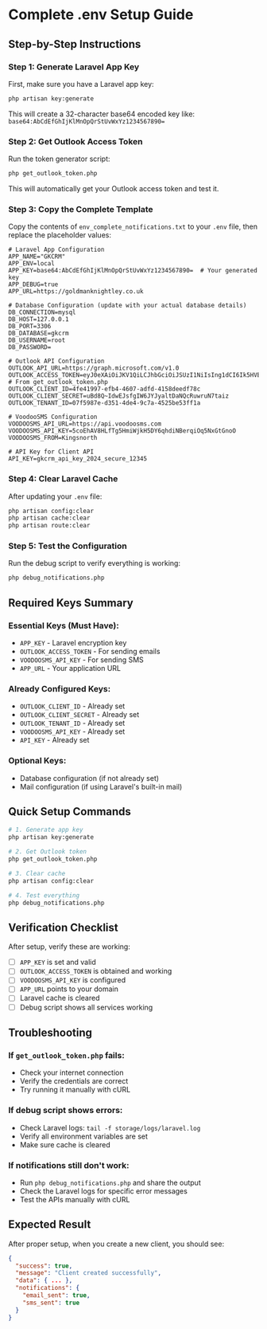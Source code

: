 # Complete .env Setup Guide

## Step-by-Step Instructions

### Step 1: Generate Laravel App Key

First, make sure you have a Laravel app key:

```bash
php artisan key:generate
```

This will create a 32-character base64 encoded key like: `base64:AbCdEfGhIjKlMnOpQrStUvWxYz1234567890=`

### Step 2: Get Outlook Access Token

Run the token generator script:

```bash
php get_outlook_token.php
```

This will automatically get your Outlook access token and test it.

### Step 3: Copy the Complete Template

Copy the contents of `env_complete_notifications.txt` to your `.env` file, then replace the placeholder values:

```env
# Laravel App Configuration
APP_NAME="GKCRM"
APP_ENV=local
APP_KEY=base64:AbCdEfGhIjKlMnOpQrStUvWxYz1234567890=  # Your generated key
APP_DEBUG=true
APP_URL=https://goldmanknightley.co.uk

# Database Configuration (update with your actual database details)
DB_CONNECTION=mysql
DB_HOST=127.0.0.1
DB_PORT=3306
DB_DATABASE=gkcrm
DB_USERNAME=root
DB_PASSWORD=

# Outlook API Configuration
OUTLOOK_API_URL=https://graph.microsoft.com/v1.0
OUTLOOK_ACCESS_TOKEN=eyJ0eXAiOiJKV1QiLCJhbGciOiJSUzI1NiIsIng1dCI6Ik5HVEZ2ZEstZnl0aEV1Q...  # From get_outlook_token.php
OUTLOOK_CLIENT_ID=4fe41997-efb4-4607-adfd-4158deedf78c
OUTLOOK_CLIENT_SECRET=uBd8Q~IdwEJsfgIW6JYJyaltDaNQcRuwruN7taiz
OUTLOOK_TENANT_ID=07f5987e-d351-4de4-9c7a-4525be53ff1a

# VoodooSMS Configuration
VOODOOSMS_API_URL=https://api.voodoosms.com
VOODOOSMS_API_KEY=5coEhAV8HLfTg5HmiWjkH5DY6qhdiNBerqiOq5NxGtGnoO
VOODOOSMS_FROM=Kingsnorth

# API Key for Client API
API_KEY=gkcrm_api_key_2024_secure_12345
```

### Step 4: Clear Laravel Cache

After updating your `.env` file:

```bash
php artisan config:clear
php artisan cache:clear
php artisan route:clear
```

### Step 5: Test the Configuration

Run the debug script to verify everything is working:

```bash
php debug_notifications.php
```

## Required Keys Summary

### Essential Keys (Must Have):
- `APP_KEY` - Laravel encryption key
- `OUTLOOK_ACCESS_TOKEN` - For sending emails
- `VOODOOSMS_API_KEY` - For sending SMS
- `APP_URL` - Your application URL

### Already Configured Keys:
- `OUTLOOK_CLIENT_ID` - Already set
- `OUTLOOK_CLIENT_SECRET` - Already set  
- `OUTLOOK_TENANT_ID` - Already set
- `VOODOOSMS_API_KEY` - Already set
- `API_KEY` - Already set

### Optional Keys:
- Database configuration (if not already set)
- Mail configuration (if using Laravel's built-in mail)

## Quick Setup Commands

```bash
# 1. Generate app key
php artisan key:generate

# 2. Get Outlook token
php get_outlook_token.php

# 3. Clear cache
php artisan config:clear

# 4. Test everything
php debug_notifications.php
```

## Verification Checklist

After setup, verify these are working:

- [ ] `APP_KEY` is set and valid
- [ ] `OUTLOOK_ACCESS_TOKEN` is obtained and working
- [ ] `VOODOOSMS_API_KEY` is configured
- [ ] `APP_URL` points to your domain
- [ ] Laravel cache is cleared
- [ ] Debug script shows all services working

## Troubleshooting

### If `get_outlook_token.php` fails:
- Check your internet connection
- Verify the credentials are correct
- Try running it manually with cURL

### If debug script shows errors:
- Check Laravel logs: `tail -f storage/logs/laravel.log`
- Verify all environment variables are set
- Make sure cache is cleared

### If notifications still don't work:
- Run `php debug_notifications.php` and share the output
- Check the Laravel logs for specific error messages
- Test the APIs manually with cURL

## Expected Result

After proper setup, when you create a new client, you should see:

```json
{
  "success": true,
  "message": "Client created successfully",
  "data": { ... },
  "notifications": {
    "email_sent": true,
    "sms_sent": true
  }
}
``` 